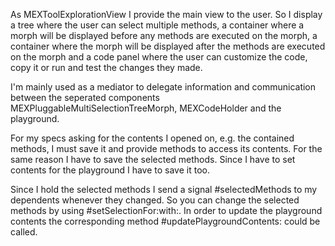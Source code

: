 As MEXToolExplorationView I provide the main view to the user. So I display a tree where the user can select multiple methods, a container where a morph will be displayed before any methods are executed on the morph, a container where the morph will be displayed after the methods are executed on the morph and a code panel where the user can customize the code, copy it or run and test the changes they made.

I'm mainly used as a mediator to delegate information and communication between the seperated components MEXPluggableMultiSelectionTreeMorph, MEXCodeHolder and the playground.

For my specs asking for the contents I opened on, e.g. the contained methods, I must save it and provide methods to access its contents. For the same reason I have to save the selected methods. Since I have to set contents for the playground I have to save it too.

Since I hold the selected methods I send a signal #selectedMethods to my dependents whenever they changed. So you can change the selected methods by using #setSelectionFor:with:. In order to update the playground contents the corresponding method #updatePlaygroundContents: could be called.
